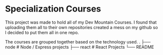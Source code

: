 # Specialization Courses

This project was made to hold all of my Dev Mountain Courses. I found that uploading them all to 
their own repositories created a mess on my github so I decided to put them all in one repo.

The courses are grouped together based on the technology used.
    .
    ├── node                    # Node / Express projects
    ├── react                   # React Projects
    └── README
